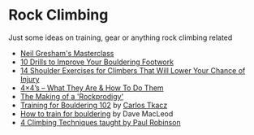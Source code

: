 # Rock Climbing

Just some ideas on training, gear or anything rock climbing related

- [Neil Gresham's Masterclass](https://www.youtube.com/playlist?list=PLBCRwO0FN0zMTqSfFW9SMbK2tncTrI25r)
- [10 Drills to Improve Your Bouldering Footwork](https://www.99boulders.com/bouldering-footwork-drills)
- [14 Shoulder Exercises for Climbers That Will Lower Your Chance of Injury](https://www.99boulders.com/shoulder-exercises-for-climbers)
- [4×4’s – What They Are & How To Do Them](https://www.trainingbeta.com/4x4s)
- [The Making of a 'Rockprodigy'](http://www.rockclimbing.com/Articles/Training_and_Technique/The_Making_of_a_Rockprodigy__258.html)
- [Training for Bouldering 102](https://drive.google.com/file/d/1_oQ8Zy3mfqUtoXhtXwTmbZ1mxCClJSZW/view) by [Carlos Tkacz](https://www.gofundme.com/f/training-for-bouldering)
- [How to train for bouldering](https://www.youtube.com/watch?v=J6APsMJNXX4) by Dave MacLeod
- [4 Climbing Techniques taught by Paul Robinson](https://www.youtube.com/watch?v=nBp0HZCdo7w)

